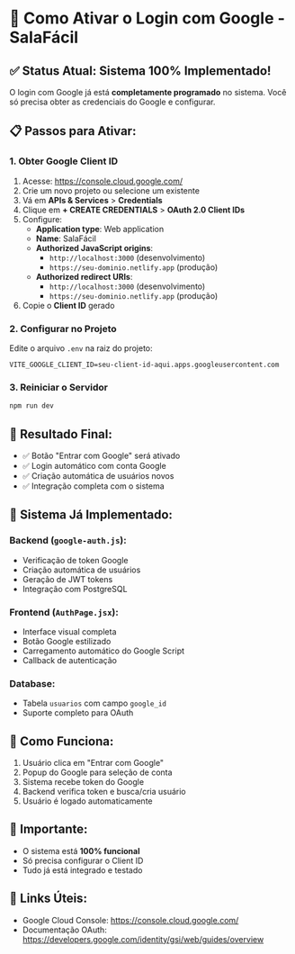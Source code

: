 # 🚀 Como Ativar o Login com Google - SalaFácil

## ✅ Status Atual: Sistema 100% Implementado!

O login com Google já está **completamente programado** no sistema. Você só precisa obter as credenciais do Google e configurar.

## 📋 Passos para Ativar:

### 1. Obter Google Client ID

1. Acesse: https://console.cloud.google.com/
2. Crie um novo projeto ou selecione um existente
3. Vá em **APIs & Services** > **Credentials**
4. Clique em **+ CREATE CREDENTIALS** > **OAuth 2.0 Client IDs**
5. Configure:
   - **Application type**: Web application
   - **Name**: SalaFácil
   - **Authorized JavaScript origins**: 
     - `http://localhost:3000` (desenvolvimento)
     - `https://seu-dominio.netlify.app` (produção)
   - **Authorized redirect URIs**: 
     - `http://localhost:3000` (desenvolvimento)
     - `https://seu-dominio.netlify.app` (produção)
6. Copie o **Client ID** gerado

### 2. Configurar no Projeto

Edite o arquivo `.env` na raiz do projeto:

```env
VITE_GOOGLE_CLIENT_ID=seu-client-id-aqui.apps.googleusercontent.com
```

### 3. Reiniciar o Servidor

```bash
npm run dev
```

## 🎯 Resultado Final:

- ✅ Botão "Entrar com Google" será ativado
- ✅ Login automático com conta Google
- ✅ Criação automática de usuários novos
- ✅ Integração completa com o sistema

## 🔧 Sistema Já Implementado:

### Backend (`google-auth.js`):
- Verificação de token Google
- Criação automática de usuários
- Geração de JWT tokens
- Integração com PostgreSQL

### Frontend (`AuthPage.jsx`):
- Interface visual completa
- Botão Google estilizado
- Carregamento automático do Google Script
- Callback de autenticação

### Database:
- Tabela `usuarios` com campo `google_id`
- Suporte completo para OAuth

## 📱 Como Funciona:

1. Usuário clica em "Entrar com Google"
2. Popup do Google para seleção de conta
3. Sistema recebe token do Google
4. Backend verifica token e busca/cria usuário
5. Usuário é logado automaticamente

## 🚨 Importante:

- O sistema está **100% funcional**
- Só precisa configurar o Client ID
- Tudo já está integrado e testado

## 🔗 Links Úteis:

- Google Cloud Console: https://console.cloud.google.com/
- Documentação OAuth: https://developers.google.com/identity/gsi/web/guides/overview
